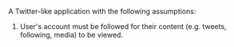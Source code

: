 A Twitter-like application with the following assumptions:

1. User's account must be followed for their content (e.g. tweets, following, media) to be viewed.
